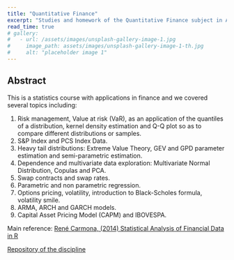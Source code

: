 ```yaml
---
title: "Quantitative Finance"
excerpt: "Studies and homework of the Quantitative Finance subject in Applied Math Course."
read_time: true
# gallery:
#   - url: /assets/images/unsplash-gallery-image-1.jpg
#     image_path: assets/images/unsplash-gallery-image-1-th.jpg
#     alt: "placeholder image 1"
---
```


<!-- {% include gallery caption="This is a sample gallery to go along with this case study." %} -->

Abstract
---

This is a statistics course with applications in finance and we covered
several topics including: 

1. Risk management, Value at risk (VaR), as an application of the quantiles of a distribution,
   kernel density estimation and Q-Q plot so as to compare different
   distributions or samples.
2. S&P Index and PCS Index Data. 
3. Heavy tail distributions: Extreme Value Theory, GEV and GPD parameter
   estimation and semi-parametric estimation. 
4. Dependence and multivariate data exploration: Multivariate Normal
   Distribution, Copulas and PCA.           
5. Swap contracts and swap rates. 
6. Parametric and non parametric regression. 
7. Options pricing, volatility, introduction to Black-Scholes formula,
   volatility smile. 
8. ARMA, ARCH and GARCH models.
9. Capital Asset Pricing Model (CAPM) and IBOVESPA.

Main reference: [René Carmona, (2014) Statistical Analysis of Financial Data
in
R](https://www.amazon.com/Statistical-Analysis-Financial-Springer-Statistics/dp/1461487870)

[Repository of the discipline](https://github.com/lucasmoschen/quantitative-finance)